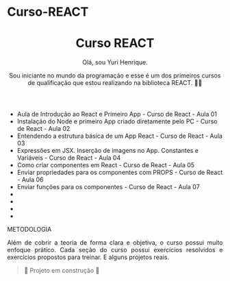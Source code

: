 # Curso-REACT

<h1 align="center"> Curso REACT </h1>
<header>
Olá, sou Yuri Henrique.

Sou iniciante no mundo da programação e esse é um dos primeiros cursos de qualificação que estou realizando na biblioteca  REACT. 🌟🚀

 

</header>
<body>
<ul>
 <li>Aula de Introdução ao React e Primeiro App - Curso de React - Aula 01</li>
<li>Instalação do Node e primeiro App criado diretamente pelo PC - Curso de React - Aula 02</li>
<li>Entendendo a estrutura básica de um App React - Curso de React - Aula 03</li>
<li>Expressões em JSX. Inserção de imagens no App. Constantes e Variáveis - Curso de React - Aula 04</li>
<li>Como criar componentes em React - Curso de React - Aula 05</li>
<li>Enviar propriedades para os componentes com PROPS - Curso de React - Aula 06</li>
<li>Enviar funções para os componentes - Curso de React - Aula 07</li>
<li></li>
<li></li>
<li></li>
<li></li>
 </ul>


METODOLOGIA
<p align ="justify">Além de cobrir a teoria de forma clara e objetiva, o curso possui muito enfoque prático. Cada seção do curso possui exercícios resolvidos e exercícios propostos para  treinar. E alguns  projetos  reais. </p>

> :construction: Projeto em construção :construction:
